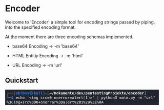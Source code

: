 # Encoder

Welcome to 'Encoder' a simple tool for encoding strings passed by piping, into the specified encoding format.

At the moment there are three encoding schemas implemented.

* base64 Encoding -> -m 'base64'

* HTML Entitiy Encoding -> -m 'html'

* URL Encoding -> -m 'url'

## Quickstart
![Example](Media/example.png)